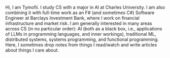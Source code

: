 Hi, I am Tymofii. I study CS with a major in AI at Charles University. I am also combining it with full-time work as an F# (and sometimes C#) Software Engineer at Barclays Investment Bank, where I work on financial infrastructure and market risk. I am generally interested in many areas across CS (in no particular order): AI (both as a black box, i.e., applications of LLMs in programming languages, and inner workings), traditional ML, distributed systems, systems programming, and functional programming. Here, I sometimes drop notes from things I read/watch and write articles about things I care about.
